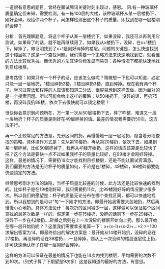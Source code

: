 一道很有意思的题目，曾经在面试腾讯关键时刻出现过，感恩。
问:有一种玻璃杯质量确定但未知，需要检测。有一栋100层的大楼，该种玻璃杯从某一层楼扔下，刚好会碎。现给你两个杯子，问怎样检测出这个杯子的质量，即找到在哪一层楼刚好会碎？

分析：首先理解题意，将这个杯子从某一层楼扔下，如果没碎，我还可以再利用它测试。如果碎了的话，就不能再继续用了。如果我从x楼扔下，没碎，在x+1楼扔下，碎掉了，即证明找到了x+1是刚好碎掉的楼层。问题的关键是，怎么快速找到这个楼层呢？这是一个查找问题。我们需要一个策略方法来快速地找到它，就看谁的方法比较优秀拉。而优秀的方法其评价标准显而易见：各种情况下都能快速地找到目标楼层。

思考路径：如果只有一个杯子的话，应该怎么做呢？稍微想一下也可以知道，必定只能一层一层地扔，1楼没碎扔2楼，2楼没碎扔3楼，直到碎掉。现在我有两个杯子。学习过算法和程序的人应该都知道二分法，很容易想到这样去做，因为面对的是一个搜索问题。所以可能会给出这样的策略：从50楼扔下，没碎的话，再扔75楼，再没碎我扔88楼，依次下去很快就可以锁定楼层？

很快你会意识到问题所在，万一第一次从50层楼扔下去，碎了咋整，难道又一层一层地扔？杯子的质量是刚好在49层碎掉的话。最差的情况我需要扔50次，这方法不行。

再一个比较常见的方法是，先分区间的扔，再慢慢地一层一层地扔，隐含着分段查找的策略。具体操作方式是：先从第10楼扔，再从第20楼扔，依次下去，如果到某一层碎掉，比如50层碎掉了，我再从41楼开始扔，这样的话应该算是比较快了把？这个方法是要快一点不过如果我杯子的质量比较好，在99楼才会刚好碎掉。这样，最差的情况下，需要扔19次才能找到目标楼层，还是不能让面试官满意。我们需要的方法是无论杯子的质量如何，不论是在1楼碎，49楼碎，99楼碎都要能快速锁定的方法。

继续思考刚才方法的缺陷，当杯子质量比较差的时候，此方法还是比较快速的找到的。比如杯子是在19楼刚好碎，我只需要扔11次，比99楼刚好碎的情况要少很多次。所以我们的愿望是：杯子的质量无论分布在哪个查找区间，都可以快速地找到。所以我想到的是可以“匀”一下刚才的方法。即最开始我需要大胆地扔，然后再慢慢小心地扔。具体方法设计：每次扔的区间减少一层，这样做可以保证每个区间查找的最差次数是一样的。假定第一步在15楼扔，没碎的话则下一步在29楼扔，没碎下一步在42楼扔....碎掉之后则在上一次没碎的楼层开始向上扔。那么最开始在哪一层开始扔呢？？这里我们需要拿支笔算一下：x+(x-1)+(x-2)+...+2 >=100求解出答案为14。即最终给出的解决方案是：最开始从14楼开始扔，没碎的话在27楼扔，再没碎的话在39楼扔.....一旦碎掉，则从上一次没碎的楼层逐层往上扔，即可快速确认杯子在哪一层刚好会碎掉。

这样的方法可以保证在最差的情况下也能在14次内找到楼层，平均需要的次数不到10次。（列式子算了下期望是9次多）这是我知道的最好的方法，有意思。